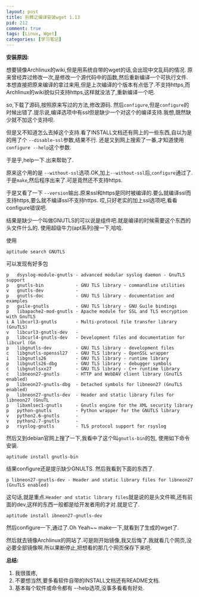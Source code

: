 ```yaml
--- 
layout: post
title: 折腾之编译安装wget 1.13
pid: 212
comment: true
tags: [Linux, Wget]
categories: [学习笔记]
---
```

**安装原因:**

想要镜像Archlinux的wiki,但是用系统自带的wget的话,会出现中文乱码的情况.
原来曾经弄过修改一次,是修改一个源代码中的函数,然后重新编译一个可执行文件.
本想直接把原来编译的拿过来用,但是上次编译的个版本有点低了.不支持https,而Archlinux的wiki貌似只支持https,这样就没法了,重新编译一个吧.

so,下载了源码,按照原来写过的方法,修改源码.
然后`configure`,但是`configure`的时候出错了.提示说,编译选项中有ssl但是缺少一个对这个的编译支持.我想,既然缺少就不加这个支持呗.

但是又不知道怎么去掉这个支持.看了INSTALL文档还有网上的一些东西,自以为是的用了个 `--disable-ssl`参数,结果不行.
还是又到网上搜索了一番,才知道使用 `configure --help`这个参数.

于是乎,help一下.出来帮助了.

原来这个用的是 `--without-ssl`选项.OK,加上`--without-ssl`后,`configure`通过了.于是`make`,然后程序出来了.可是竟然还不支持https.  

于是又看了一下 `--version`输出.原来ssl和https是同时被编译的.要么就编译ssl而支持https,要么就不编译ssl不支持https.
哎,只好老实的加上ssl选项吧,看看configure错误吧.

结果是缺少一个叫做GNUTLS的可以说是组件吧.就是编译的时候需要这个东西的头文件什么的.
使用超级牛力(apt系列)搜一下,哈哈.

使用

    aptitude search GNUTLS

可以发现有好多包

    p   dsyslog-module-gnutls - advanced modular syslog daemon - GnuTLS support
    p   gnutls-bin            - GNU TLS library - commandline utilities
    v   gnutls-dev            -
    p   gnutls-doc            - GNU TLS library - documentation and examples
    p   guile-gnutls          - GNU TLS library - GNU Guile bindings
    p   libapache2-mod-gnutls - Apache module for SSL and TLS encryption with GnuTLS
    i A libcurl3-gnutls       - Multi-protocol file transfer library (GnuTLS)
    v   libcurl3-gnutls-dev   -
    p   libcurl4-gnutls-dev   - Development files and documentation for libcurl (Gn
    p   libgnutls-dev         - GNU TLS library - development files
    c   libgnutls-openssl27   - GNU TLS library - OpenSSL wrapper
    i   libgnutls26           - GNU TLS library - runtime library
    p   libgnutls26-dbg       - GNU TLS library - debugger symbols
    c   libgnutlsxx27         - GNU TLS library - C++ runtime library
    c   libneon27-gnutls      - HTTP and WebDAV client library (GnuTLS enabled)
    p   libneon27-gnutls-dbg  - Detached symbols for libneon27 (GnuTLS enabled)
    p   libneon27-gnutls-dev  - Header and static library files for libneon27 (GnuTL
    p   libxmlsec1-gnutls     - Gnutls engine for the XML security library
    p   python-gnutls         - Python wrapper for the GNUTLS library
    v   python2.6-gnutls      -
    v   python2.7-gnutls      -
    p   rsyslog-gnutls        - TLS protocol support for rsyslog
然后又到debian官网上搜了一下,我看中了这个叫`gnutls-bin`的包,
使用如下命令安装.

    aptitude install gnutls-bin
结果configure还是提示缺少GNULTS.
然后我看到下面的东西了.

    p libneon27-gnutls-dev - Header and static library files for libneon27 (GnuTLS enabled)

这句话,就是重点.`Header and static library files`就是说的是头文件嘛,还有前面的dev,这样的东西一般都是给开发者用的才对.就是它了.

    aptitude install ibneon27-gnutls-dev

然后configure一下,通过了.Oh Yeah~~
make一下,就看到了生成的wget了.

然后就去镜像Archlinux的网站了.可是刚开始镜像,我又后悔了.我就看几个网页,没必要全部镜像啊.所以果断停止,把想看的那几个网页保存下来吧.

**总结:**

1. 我很蛋疼,
2. 不要想当然,要多看软件自带的INSTALL文档还有README文档.
3. 基本每个软件或命令都有 --help选项,没事多看看有好处.
